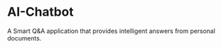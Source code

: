# AI-Chatbot
A Smart Q&amp;A application that provides intelligent answers from personal documents.
